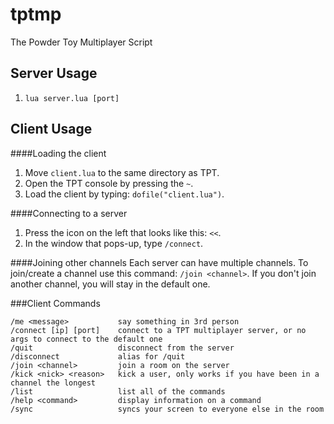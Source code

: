 tptmp
=====

The Powder Toy Multiplayer Script

Server Usage
------------
1. `lua server.lua [port]`

Client Usage
------------

####Loading the client
1. Move `client.lua` to the same directory as TPT.
2. Open the TPT console by pressing the `~`.
3. Load the client by typing: `dofile("client.lua")`.

####Connecting to a server
1. Press the icon on the left that looks like this: `<<`.
2. In the window that pops-up, type `/connect`.

####Joining other channels
Each server can have multiple channels.
To join/create a channel use this command: `/join <channel>`.
If you don't join another channel, you will stay in the default one.

###Client Commands
```
/me <message>           say something in 3rd person
/connect [ip] [port]    connect to a TPT multiplayer server, or no args to connect to the default one
/quit                   disconnect from the server
/disconnect             alias for /quit
/join <channel>         join a room on the server
/kick <nick> <reason>   kick a user, only works if you have been in a channel the longest
/list                   list all of the commands
/help <command>         display information on a command
/sync                   syncs your screen to everyone else in the room
```
